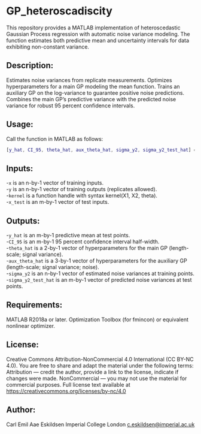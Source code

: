 # GP_heteroscadiscity

This repository provides a MATLAB implementation of heteroscedastic Gaussian Process regression with automatic noise variance modeling. The function estimates both predictive mean and uncertainty intervals for data exhibiting non-constant variance.

## Description: 
Estimates noise variances from replicate measurements. Optimizes hyperparameters for a main GP modeling the mean function. Trains an auxiliary GP on the log-variance to guarantee positive noise predictions. Combines the main GP’s predictive variance with the predicted noise variance for robust 95 percent confidence intervals.

## Usage: 
Call the function in MATLAB as follows: 
```matlab
[y_hat, CI_95, theta_hat, aux_theta_hat, sigma_y2, sigma_y2_test_hat] = GP_heteroscadiscity(x, y, kernel, x_test);
```

## Inputs: 
-`x` is an n-by-1 vector of training inputs.  
-`y` is an n-by-1 vector of training outputs (replicates allowed).  
-`kernel` is a function handle with syntax kernel(X1, X2, theta).  
-`x_test` is an m-by-1 vector of test inputs.  

## Outputs: 
-`y_hat` is an m-by-1 predictive mean at test points.  
-`CI_95` is an m-by-1 95 percent confidence interval half-width.  
-`theta_hat` is a 2-by-1 vector of hyperparameters for the main GP (length-scale; signal variance).  
-`aux_theta_hat` is a 3-by-1 vector of hyperparameters for the auxiliary GP (length-scale; signal variance; noise).  
-`sigma_y2` is an n-by-1 vector of estimated noise variances at training points.  
-`sigma_y2_test_hat` is an m-by-1 vector of predicted noise variances at test points.  

## Requirements: 
MATLAB R2018a or later. Optimization Toolbox (for fmincon) or equivalent nonlinear optimizer.

## License: 
Creative Commons Attribution-NonCommercial 4.0 International (CC BY-NC 4.0). You are free to share and adapt the material under the following terms: Attribution — credit the author, provide a link to the license, indicate if changes were made. NonCommercial — you may not use the material for commercial purposes. Full license text available at https://creativecommons.org/licenses/by-nc/4.0

## Author:
Carl Emil Aae Eskildsen Imperial College London c.eskildsen@imperial.ac.uk
